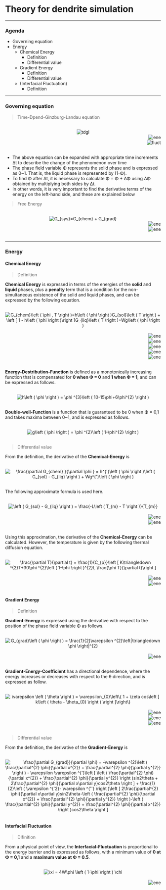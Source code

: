 # Theory for dendrite simulation
-----

### Agenda

- Governing equation
- Energy
  - Chemical Energy
    - Definition
    - Differential value
  - Gradient Energy
    - Definition
    - Differential value
  - (Interfacial Fluctuation)
    - Definition
-----


### Governing equation

> Time-Dpend-Ginzburg-Landau equation

<br>
<div align="center">
<img src="https://latex.codecogs.com/svg.image?\frac{\partial&space;\phi}{\partial&space;t}&space;=&space;-&space;M_{\phi}&space;\left&space;(&space;\frac{\partial&space;G_{sys}}{\partial&space;\phi}&space;&plus;&space;\xi\right&space;)" alt="tdgl" title="tdgl">
</div>
<div align="right">
<img src="https://latex.codecogs.com/svg.image?G_{sys}\&space;{:}&space;\&space;\textrm{Free\&space;Energy}" alt="ene" title="ene">
</div>
<div align="right">
<img src="https://latex.codecogs.com/svg.image?\xi\&space;{:}&space;\&space;\textrm{Interfacial\&space;Fluctuation}" alt="fluct" title="fluct">
</div>
<br>

- The above equation can be expanded with appropriate time increments Δt to describe the change of the phenomenon over time
- The phase field variable Φ represents the solid phase and is expressed as 0~1. That is, the liquid phase is represented by (1-Φ).
- To find Φ after Δt, it is necessary to calculate Φ = Φ + ΔΦ using ΔΦ obtained by multiplying both sides by Δt.
- In other words, it is very important to find the derivative terms of the energy on the left-hand side, and these are explained below

> Free Energy

<br>
<div align="center">
<img src="https://latex.codecogs.com/svg.image?G_{sys}=G_{chem}&space;&plus;&space;G_{grad}" title="G_{sys}=G_{chem} + G_{grad}" />
</div>
</div>
<div align="right">
<img src="https://latex.codecogs.com/svg.image?G_{chem}\&space;{:}&space;\&space;\textrm{Chemical\&space;Energy}" alt="ene" title="ene">
</div>
</div>
<div align="right">
<img src="https://latex.codecogs.com/svg.image?G_{grad}\&space;{:}&space;\&space;\textrm{Gradient\&space;Energy}" alt="ene" title="ene">
</div>
<br>

-----

### Energy
#### Chemical Energy
> Definition

**Chemical Energy** is expressed in terms of the energies of the **solid** and **liquid** phases, plus a **penalty** term that is a condition for the non-simultaneous existence of the solid and liquid phases, and can be expressed by the following equation.

<br>
<div align="center">
<img src="https://latex.codecogs.com/svg.image?G_{chem}\left&space;(&space;\phi&space;,&space;T&space;\right&space;)=h\left&space;(&space;\phi&space;&space;\right&space;)G_{sol}\left&space;(&space;T&space;&space;\right&space;)&space;&plus;&space;\left&space;[&space;1&space;-&space;h\left&space;(&space;\phi&space;&space;\right&space;)\right&space;]G_{liq}\left&space;(&space;T&space;&space;\right&space;)&plus;Wg\left&space;(&space;\phi&space;&space;\right&space;)" title="G_{chem}\left ( \phi , T \right )=h\left ( \phi \right )G_{sol}\left ( T \right ) + \left [ 1 - h\left ( \phi \right )\right ]G_{liq}\left ( T \right )+Wg\left ( \phi \right )" />
</div>
<br>
<div align="right">
<img src="https://latex.codecogs.com/svg.image?G_{sol}\&space;{:}&space;\&space;\textrm{Chemical\&space;Energy\&space;of\&space;Solid}" alt="ene" title="ene">
</div>
<div align="right">
<img src="https://latex.codecogs.com/svg.image?G_{liq}\&space;{:}&space;\&space;\textrm{Chemical\&space;Energy\&space;of\&space;Liquid}" alt="ene" title="ene">
</div>
<div align="right">
<img src="https://latex.codecogs.com/svg.image?h\&space;{:}&space;\&space;\textrm{Energy\&space;Destribution\&space;Function}" alt="ene" title="ene">
</div>
<div align="right">
<img src="https://latex.codecogs.com/svg.image?g\&space;{:}&space;\&space;\textrm{Double-well\&space;Function}" alt="ene" title="ene">
</div>
<div align="right">
<img src="https://latex.codecogs.com/svg.image?W\&space;{:}&space;\&space;\textrm{Energy\&space;Barrier}" alt="ene" title="ene">
</div>
<br>

**Energy-Destribution-Function** is defined as a monotonically increasing function that is compensated for **0 when Φ = 0** and **1 when Φ = 1**, and can be expressed as follows.

<br>
<div align="center">
<img src="https://latex.codecogs.com/svg.image?h\left&space;(&space;\phi&space;&space;\right&space;)&space;=&space;\phi&space;^{3}\left&space;(&space;10-15\phi&plus;6\phi^{2}&space;\right&space;)" title="h\left ( \phi \right ) = \phi ^{3}\left ( 10-15\phi+6\phi^{2} \right )" />
</div>
<br>

**Double-well-Function** is a function that is guaranteed to be 0 when Φ = 0,1 and takes maxima between 0~1, and is expressed as follows.

<br>
<div align="center">
<img src="https://latex.codecogs.com/svg.image?g\left&space;(&space;\phi&space;&space;\right&space;)&space;=&space;\phi&space;^{2}\left&space;(&space;1-\phi&space;\right&space;)^{2}" title="g\left ( \phi \right ) = \phi ^{2}\left ( 1-\phi^{2} \right )" />
</div>
<br>


> Differential value

From the definition, the derivative of the **Chemical-Energy** is

<br>
<div align="center">
<img src="https://latex.codecogs.com/svg.image?\frac{\partial&space;G_{chem}&space;}{\partial&space;\phi&space;}&space;=&space;h^{'}\left&space;(&space;\phi&space;&space;\right&space;)\left&space;(&space;G_{sol}&space;-&space;G_{liq}&space;\right&space;)&space;&plus;&space;Wg^{'}\left&space;(&space;\phi&space;&space;\right&space;)" title="\frac{\partial G_{chem} }{\partial \phi } = h^{'}\left ( \phi \right )\left ( G_{sol} - G_{liq} \right ) + Wg^{'}\left ( \phi \right )" />
</div>
<br>

The following approximate formula is used here.

<br>
<div align="center">
<img src="https://latex.codecogs.com/svg.image?\left&space;(&space;G_{sol}&space;-&space;G_{liq}&space;\right&space;)&space;=&space;\frac{-L\left&space;(&space;T_{m}&space;-&space;T&space;\right&space;)}{T_{m}}" title="\left ( G_{sol} - G_{liq} \right ) = \frac{-L\left ( T_{m} - T \right )}{T_{m}}" />
</div>
<br>
<div align="right">
<img src="https://latex.codecogs.com/svg.image?L\&space;{:}&space;\&space;\textrm{Latent\&space;Heat}" alt="ene" title="ene">
</div>
<div align="right">
<img src="https://latex.codecogs.com/svg.image?T_{m}\&space;{:}&space;\&space;\textrm{Melting\&space;Point}" alt="ene" title="ene">
</div>
<br>

Using this approximation, the derivative of the **Chemical-Energy** can be calculated. However, the temperature is given by the following thermal diffusion equation.

<br>
<div align="center">
<img src="https://latex.codecogs.com/svg.image?\frac{\partial&space;T}{\partial&space;t}&space;=&space;\frac{1}{C_{p}}\left&space;[&space;K\triangledown&space;^{2}T&plus;30\phi&space;^{2}\left&space;(&space;1-\phi&space;&space;\right&space;)^{2}L&space;\frac{\phi&space;T}{\partial&space;t}\right&space;]" title="\frac{\partial T}{\partial t} = \frac{1}{C_{p}}\left [ K\triangledown ^{2}T+30\phi ^{2}\left ( 1-\phi \right )^{2}L \frac{\phi T}{\partial t}\right ]" />
</div>
<br>
</div>
<div align="right">
<img src="https://latex.codecogs.com/svg.image?C_{p}\&space;{:}&space;\&space;\textrm{Specific\&space;Heat}" alt="ene" title="ene">
</div>
</div>
<div align="right">
<img src="https://latex.codecogs.com/svg.image?K\&space;{:}&space;\&space;\textrm{Thermal\&space;Conductivity
}" alt="ene" title="ene">
</div>
<br>

#### Gradient Energy
> Definition

**Gradient-Energy** is expressed using the derivative with respect to the position of the phase field variable Φ as follows.

<br>
<div align="center">
<img src="https://latex.codecogs.com/svg.image?G_{grad}\left&space;(&space;\phi&space;&space;\right&space;)&space;=&space;\frac{1}{2}\varepsilon&space;&space;^{2}\left|\triangledown&space;\phi&space;\right|^{2}" title="G_{grad}\left ( \phi \right ) = \frac{1}{2}\varepsilon ^{2}\left|\triangledown \phi \right|^{2}" />
</div>
<br>
<div align="right">
<img src="https://latex.codecogs.com/svg.image?\varepsilon\&space;{:}&space;\&space;\textrm{Gradient-Energy\&space;Cofficient}" alt="ene" title="ene">
</div>
<br>

**Gradient-Energy-Coefficient** has a directional dependence, where the energy increases or decreases with respect to the θ direction, and is expressed as follow.

<br>
<div align="center">
<img src="https://latex.codecogs.com/svg.image?\varepsilon&space;\left&space;(&space;\theta&space;&space;&space;\right&space;)&space;=&space;\varepsilon_{0}\left\{&space;1&space;&plus;&space;\zeta&space;cos\left&space;[&space;k\left&space;(&space;\theta&space;-&space;\theta_{0}&space;\right&space;)&space;\right&space;]\right\}" title="\varepsilon \left ( \theta \right ) = \varepsilon_{0}\left\{ 1 + \zeta cos\left [ k\left ( \theta - \theta_{0} \right ) \right ]\right\}" />
</div>
<br>
<div align="right">
<img src="https://latex.codecogs.com/svg.image?\zeta\&space;{:}&space;\&space;\textrm{Anisotropic \&space;Strength}" alt="ene" title="ene">
</div>
<div align="right">
<img src="https://latex.codecogs.com/svg.image?k\&space;{:}&space;\&space;\textrm{Frequency}" alt="ene" title="ene">
</div>
<div align="right">
<img src="https://latex.codecogs.com/svg.image?\theta_{0}\&space;{:}&space;\&space;\textrm{Angle\&space;of\&space;Anisotropy}" alt="ene" title="ene">
</div>
<br>

> Differential value

From the definition, the derivative of the **Gradient-Energy** is

<br>
<div align="center">
<img src="https://latex.codecogs.com/svg.image?\frac{\partial&space;G_{grad}}{\partial&space;\phi}&space;=&space;-\varepsilon&space;^{2}\left&space;(&space;\frac{\partial^{2}&space;\phi}{\partial&space;x^{2}}&space;&plus;&space;\frac{\partial^{2}&space;\phi}{\partial&space;y^{2}}&space;\right&space;)&space;-&space;\varepsilon&space;\varepsilon&space;^{'}\left&space;[&space;\left&space;(&space;\frac{\partial^{2}&space;\phi}{\partial&space;x^{2}}&space;&plus;&space;\frac{\partial^{2}&space;\phi}{\partial&space;y^{2}}&space;\right&space;)sin2\theta&space;&plus;&space;2\frac{\partial^{2}&space;\phi}{\partial&space;x\partial&space;y}cos2\theta&space;\right&space;]&space;&plus;&space;\frac{1}{2}\left&space;(&space;\varepsilon&space;^{'2}-&space;\varepsilon&space;^{''}&space;\right&space;)\left&space;[&space;2\frac{\partial^{2}&space;\phi}{\partial&space;x\partial&space;y}sin2\theta-\left&space;(&space;\frac{\partial^{2}&space;\phi}{\partial&space;x^{2}}&space;&plus;&space;\frac{\partial^{2}&space;\phi}{\partial&space;y^{2}}&space;\right&space;)-\left&space;(&space;\frac{\partial^{2}&space;\phi}{\partial&space;y^{2}}&space;&plus;&space;\frac{\partial^{2}&space;\phi}{\partial&space;x^{2}}&space;\right&space;)cos2\theta&space;\right&space;]" title="\frac{\partial G_{grad}}{\partial \phi} = -\varepsilon ^{2}\left ( \frac{\partial^{2} \phi}{\partial x^{2}} + \frac{\partial^{2} \phi}{\partial y^{2}} \right ) - \varepsilon \varepsilon ^{'}\left [ \left ( \frac{\partial^{2} \phi}{\partial x^{2}} + \frac{\partial^{2} \phi}{\partial y^{2}} \right )sin2\theta + 2\frac{\partial^{2} \phi}{\partial x\partial y}cos2\theta \right ] + \frac{1}{2}\left ( \varepsilon ^{'2}- \varepsilon ^{''} \right )\left [ 2\frac{\partial^{2} \phi}{\partial x\partial y}sin2\theta-\left ( \frac{\partial^{2} \phi}{\partial x^{2}} + \frac{\partial^{2} \phi}{\partial y^{2}} \right )-\left ( \frac{\partial^{2} \phi}{\partial y^{2}} + \frac{\partial^{2} \phi}{\partial x^{2}} \right )cos2\theta \right ]" />
</div>
<br>

#### Interfacial Fluctuation
> Difinition

From a physical point of view, the **Interfacial-Fluctuation** is proportional to the energy barrier and is expressed as follows, with a minimum value of **0 at Φ = 0,1** and a **maximum value at Φ = 0.5**.

<br>
<div align="center">
<img src="https://latex.codecogs.com/svg.image?\xi&space;=&space;4W\phi&space;\left&space;(&space;1-\phi&space;&space;\right&space;)&space;\chi&space;" title="\xi = 4W\phi \left ( 1-\phi \right ) \chi " />
</div>
<br>
<div align="right">
<img src="https://latex.codecogs.com/svg.image?\chi\&space;{:}&space;\&space;\textrm{Random\&space;Number}" alt="ene" title="ene">
</div>
<br>